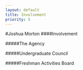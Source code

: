 ```yaml
---
layout: default
title: Involvement
priority: 5
---
```


#Joshua Morton
####Involvement

#####The Agency

#####Undergraduate Council

#####Freshman Activities Board